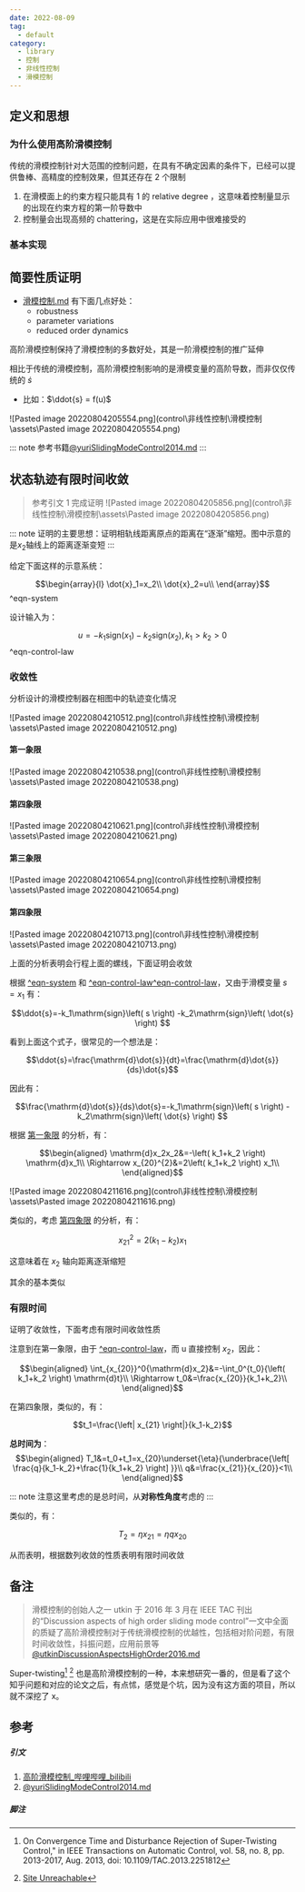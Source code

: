 ```yaml
---
date: 2022-08-09
tag:
  - default
category:
  - library
  - 控制
  - 非线性控制
  - 滑模控制
---
```



## 定义和思想

### 为什么使用高阶滑模控制

传统的滑模控制针对大范围的控制问题，在具有不确定因素的条件下，已经可以提供鲁棒、高精度的控制效果，但其还存在 2 个限制

1. 在滑模面上的约束方程只能具有 1 的 relative degree ，这意味着控制量显示的出现在约束方程的第一阶导数中
2. 控制量会出现高频的 chattering，这是在实际应用中很难接受的

### 基本实现




## 简要性质证明

- [滑模控制.md](control\非线性控制\滑模控制\滑模控制.md) 有下面几点好处：
	- robustness
	- parameter variations
	- reduced order dynamics

高阶滑模控制保持了滑模控制的多数好处，其是一阶滑模控制的推广延伸

相比于传统的滑模控制，高阶滑模控制影响的是滑模变量的高阶导数，而非仅仅传统的 $\dot{s}$
- 比如：$\ddot{s} = f(u)$

![Pasted image 20220804205554.png](control\非线性控制\滑模控制\assets\Pasted image 20220804205554.png)

::: note 
参考书籍[@yuriSlidingModeControl2014.md](paper\.\@yuriSlidingModeControl2014.md)
:::


## 状态轨迹有限时间收敛

> 参考引文 1 完成证明
![Pasted image 20220804205856.png](control\非线性控制\滑模控制\assets\Pasted image 20220804205856.png)

::: note 
证明的主要思想：证明相轨线距离原点的距离在“逐渐”缩短。图中示意的是$x_2$轴线上的距离逐渐变短
:::


给定下面这样的示意系统：

$$\begin{array}{l}
	\dot{x}_1=x_2\\
	\dot{x}_2=u\\
\end{array}$$
^eqn-system

设计输入为：

$$u=-k_1\mathrm{sign}\left( x_1 \right) -k_2\mathrm{sign}\left( x_2 \right), k_1>k_2>0$$
^eqn-control-law

### 收敛性

分析设计的滑模控制器在相图中的轨迹变化情况

![Pasted image 20220804210512.png](control\非线性控制\滑模控制\assets\Pasted image 20220804210512.png)

#### 第一象限

![Pasted image 20220804210538.png](control\非线性控制\滑模控制\assets\Pasted image 20220804210538.png)

#### 第四象限

![Pasted image 20220804210621.png](control\非线性控制\滑模控制\assets\Pasted image 20220804210621.png)

#### 第三象限

![Pasted image 20220804210654.png](control\非线性控制\滑模控制\assets\Pasted image 20220804210654.png)
#### 第四象限

![Pasted image 20220804210713.png](control\非线性控制\滑模控制\assets\Pasted image 20220804210713.png)

上面的分析表明会行程上面的螺线，下面证明会收敛

根据 [^eqn-system](高阶滑模控制.md#^eqn-system) 和 [^eqn-control-law](高阶滑模控制.md#^eqn-control-law)[^eqn-control-law](高阶滑模控制.md#^eqn-control-law)，又由于滑模变量 $s=x_{1}$ 有：

$$\ddot{s}=-k_1\mathrm{sign}\left( s \right) -k_2\mathrm{sign}\left( \dot{s} \right) $$

看到上面这个式子，很常见的一个想法是：

$$\ddot{s}=\frac{\mathrm{d}\dot{s}}{dt}=\frac{\mathrm{d}\dot{s}}{ds}\dot{s}$$

因此有：

$$\frac{\mathrm{d}\dot{s}}{ds}\dot{s}=-k_1\mathrm{sign}\left( s \right) -k_2\mathrm{sign}\left( \dot{s} \right) $$

根据 [第一象限](高阶滑模控制.md#第一象限) 的分析，有：

$$\begin{aligned}
	\mathrm{d}x_2x_2&=-\left( k_1+k_2 \right) \mathrm{d}x_1\\
	\Rightarrow x_{20}^{2}&=2\left( k_1+k_2 \right) x_1\\
\end{aligned}$$

![Pasted image 20220804211616.png](control\非线性控制\滑模控制\assets\Pasted image 20220804211616.png)

类似的，考虑 [第四象限](高阶滑模控制.md#第四象限) 的分析，有：

$$x_{21}^{2}=2\left( k_1-k_2 \right) x_1$$

这意味着在 $x_2$ 轴向距离逐渐缩短

其余的基本类似

### 有限时间

证明了收敛性，下面考虑有限时间收敛性质

注意到在第一象限，由于 [^eqn-control-law](高阶滑模控制.md#^eqn-control-law)，而 u 直接控制 $x_2$，因此：

$$\begin{aligned}
	\int_{x_{20}}^0{\mathrm{d}x_2}&=-\int_0^{t_0}{\left( k_1+k_2 \right) \mathrm{d}t}\\
	\Rightarrow t_0&=\frac{x_{20}}{k_1+k_2}\\
\end{aligned}$$

在第四象限，类似的，有：

$$t_1=\frac{\left| x_{21} \right|}{k_1-k_2}$$

**总时间为**：
$$\begin{aligned}
	T_1&=t_0+t_1=x_{20}\underset{\eta}{\underbrace{\left[ \frac{q}{k_1-k_2}+\frac{1}{k_1+k_2} \right] }}\\
	q&=\frac{x_{21}}{x_{20}}<1\\
\end{aligned}$$

::: note 
注意这里考虑的是总时间，从**对称性角度**考虑的
:::


类似的，有：

$$T_{2}=\eta x_{21}=\eta q x_{20}$$

从而表明，根据数列收敛的性质表明有限时间收敛


## 备注

> 滑模控制的创始人之一 utkin 于 2016 年 3 月在 IEEE TAC 刊出的“Discussion aspects of high order sliding mode control”一文中全面的质疑了高阶滑模控制对于传统滑模控制的优越性，包括相对阶问题，有限时间收敛性，抖振问题，应用前景等
> [@utkinDiscussionAspectsHighOrder2016.md](paper\.\@utkinDiscussionAspectsHighOrder2016.md)

Super-twisting[^1] [^2] 也是高阶滑模控制的一种，本来想研究一番的，但是看了这个知乎问题和对应的论文之后，有点怵，感觉是个坑，因为没有这方面的项目，所以就不深挖了 x。

## 参考

##### 引文
1. [高阶滑模控制_哔哩哔哩_bilibili](https://www.bilibili.com/video/BV1d7411d7PA/?vd_source=aafb5a8e788c21e9a0e94a277e4a9933)
2. [@yuriSlidingModeControl2014.md](paper\.\@yuriSlidingModeControl2014.md)
##### 脚注

[^1]: On Convergence Time and Disturbance Rejection of Super-Twisting Control," in IEEE Transactions on Automatic Control, vol. 58, no. 8, pp. 2013-2017, Aug. 2013, doi: 10.1109/TAC.2013.2251812
[^2]: [Site Unreachable](https://www.researchgate.net/post/What_are_drawbacks_of_the_Twisting_controller_in_sliding_mode_control)
